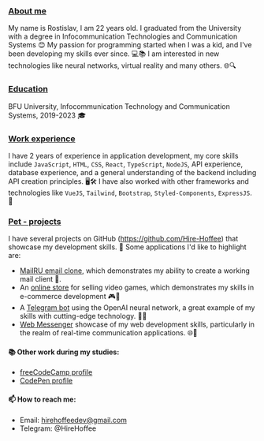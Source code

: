 ### <ins>About me</ins>

My name is Rostislav, I am 22 years old. I graduated from the University with a degree in Infocommunication Technologies and Communication Systems 😊 My passion for programming started when I was a kid, and I've been developing my skills ever since. 💻📚 I am interested in new technologies like neural networks, virtual reality and many others. 🌐🔍

### <ins>Education</ins>

BFU University, Infocommunication Technology and Communication Systems, 2019-2023 🎓

### <ins>Work experience</ins>

I have 2 years of experience in application development, my core skills include `JavaScript`, `HTML`, `CSS`, `React`, `TypeScript`, `NodeJS`, API experience, database experience, and a general understanding of the backend including API creation principles. 🖥️🛠️ I have also worked with other frameworks and technologies like `VueJS`, `Tailwind`, `Bootstrap`, `Styled-Components`, `ExpressJS`. 💪

### <ins>Pet - projects</ins>

I have several projects on GitHub (https://github.com/Hire-Hoffee) that showcase my development skills. 🚀
Some applications I'd like to highlight are:

- [MailRU email clone](https://github.com/Hire-Hoffee/Web-Mail), which demonstrates my ability to create a working mail client 📧.
- An [online store](https://github.com/Hire-Hoffee/Game-Store) for selling video games, which demonstrates my skills in e-commerce development 🎮🛒
- A [Telegram bot](https://github.com/Hire-Hoffee/Telegram-ChatGPT) using the OpenAI neural network, a great example of my skills with cutting-edge technology. 🤖💬
- [Web Messenger](https://github.com/Hire-Hoffee/Web-Messenger) showcase of my web development skills, particularly in the realm of real-time communication applications. 🌐💬

#### 📚 Other work during my studies:
- [freeCodeCamp profile](https://www.freecodecamp.org/hirehoffee)
- [CodePen profile](https://codepen.io/hirehoffee)

#### 📫 How to reach me:
- Email: hirehoffeedev@gmail.com
- Telegram: @HireHoffee


<!---
Hire-Hoffee/Hire-Hoffee is a ✨ special ✨ repository because its `README.md` (this file) appears on your GitHub profile.
You can click the Preview link to take a look at your changes.
--->
